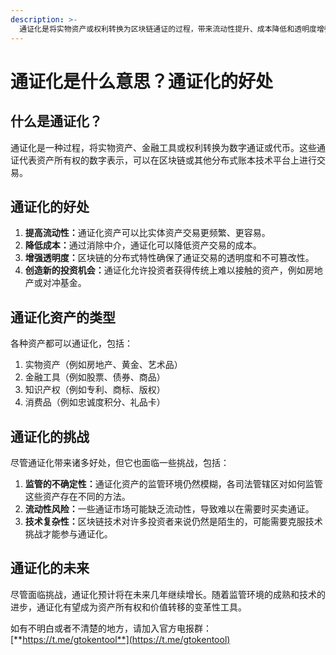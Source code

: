 ```yaml
---
description: >-
  通证化是将实物资产或权利转换为区块链通证的过程，带来流动性提升、成本降低和透明度增强等好处，可通证化的资产包括房地产、股票和知识产权等，尽管面临监管不确定和流动性风险等挑战，但通证化预计将在未来持续增长。
---
```


# 通证化是什么意思？通证化的好处

## 什么是通证化？

通证化是一种过程，将实物资产、金融工具或权利转换为数字通证或代币。这些通证代表资产所有权的数字表示，可以在区块链或其他分布式账本技术平台上进行交易。

## 通证化的好处

1. **提高流动性：**&#x901A;证化资产可以比实体资产交易更频繁、更容易。
2. **降低成本：**&#x901A;过消除中介，通证化可以降低资产交易的成本。
3. **增强透明度：**&#x533A;块链的分布式特性确保了通证交易的透明度和不可篡改性。
4. **创造新的投资机会：**&#x901A;证化允许投资者获得传统上难以接触的资产，例如房地产或对冲基金。

## 通证化资产的类型

各种资产都可以通证化，包括：

1. 实物资产（例如房地产、黄金、艺术品）
2. 金融工具（例如股票、债券、商品）
3. 知识产权（例如专利、商标、版权）
4. 消费品（例如忠诚度积分、礼品卡）

## 通证化的挑战

尽管通证化带来诸多好处，但它也面临一些挑战，包括：

1. **监管的不确定性：**&#x901A;证化资产的监管环境仍然模糊，各司法管辖区对如何监管这些资产存在不同的方法。
2. **流动性风险：**&#x4E00;些通证市场可能缺乏流动性，导致难以在需要时买卖通证。
3. **技术复杂性：**&#x533A;块链技术对许多投资者来说仍然是陌生的，可能需要克服技术挑战才能参与通证化。

## 通证化的未来

尽管面临挑战，通证化预计将在未来几年继续增长。随着监管环境的成熟和技术的进步，通证化有望成为资产所有权和价值转移的变革性工具。

如有不明白或者不清楚的地方，请加入官方电报群：[**https://t.me/gtokentool**](https://t.me/gtokentool)
